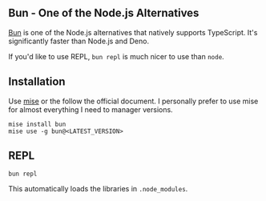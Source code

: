 ## Bun - One of the Node.js Alternatives

[Bun](https://bun.sh) is one of the Node.js alternatives that natively supports TypeScript. It's significantly faster than Node.js and Deno.

If you'd like to use REPL, `bun repl` is much nicer to use than `node`.


## Installation

Use [mise](https://mise.jdx.dev/) or the follow the official document. I personally prefer to use mise for almost everything I need to manager versions.

```
mise install bun
mise use -g bun@<LATEST_VERSION>
```

## REPL

```
bun repl
```

This automatically loads the libraries in `.node_modules`.

